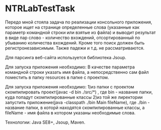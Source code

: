 # NTRLabTestTask

Передо мной стояла задача по реализации консольного приложения, которое ищет на странице определенные слова (указанные как параметр командной строки или взятые из файла)
и выводит результат в виде пар слово - количество вхождений, отсортированный по убыванию количества вхождений. Кроме того поиск должен быть регистронезависимым.
Также падежи и т.д. не рассматриваются.

Для парсинга веб-сайта используется библиотека Jsoup.

Для запуска приложения необходимо:
В качестве параметра командной строки указать имя файла, а непосредственно сам файл поместить в папку resources в папке с проектом.

Для запуска приложения необходимо:
1)из папки с проектом скомпилировать проект(javac -d bin ./src/*) , где bin - название папки, куда попадут скомпилированные классы
2)из той же лиректории запустить приложение(java -classpath ./bin Main fileName), где ./bin - название папки, в которй находятся скомпилированные классы, а fileName - имя файла
в котором указаны необходимые слова.

Технологии: Java SE8+, Jsoup, Maven.

